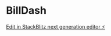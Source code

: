 # BillDash

[Edit in StackBlitz next generation editor ⚡️](https://stackblitz.com/~/github.com/smian1/BillDash)